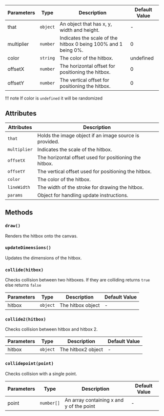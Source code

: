 | Parameters | Type     | Description                                                    | Default Value |
|------------|----------|----------------------------------------------------------------|---------------|
| that       | `object` | An object that has x, y, width and height.                     | -             |
| multiplier | `number` | Indicates the scale of the hitbox 0 being 100% and 1 being 0%. | 0             |
| color      | `string` | The color of the hitbox.                                       | undefined     |
| offsetX    | `number` | The horizontal offset for positioning the hitbox.              | 0             |
| offsetY    | `number` | The vertical offset for positioning the hitbox.                | 0             |

!!! note
    If color is `undefined` it will be randomized

## Attributes

| Attributes  | Description                                           |
|-------------|-------------------------------------------------------|
| `that`      | Holds the image object if an image source is provided.|
| `multiplier`| Indicates the scale of the hitbox.                    |
| `offsetX`   | The horizontal offset used for positioning the hitbox.|
| `offsetY`   | The vertical offset used for positioning the hitbox.  |
| `color`     | The color of the hitbox.                              |
| `lineWidth` | The width of the stroke for drawing the hitbox.       |
| `params`    | Object for handling update instructions.              |


## Methods

### `draw()`

Renders the hitbox onto the canvas.

### `updateDimensions()`

Updates the dimensions of the hitbox.

### `collide(hitbox)`

Checks collision between two hitboxes. If they are colliding returns `true` else returns `false`

| Parameters          | Type      | Description                                       | Default Value  |
|---------------------|-----------|---------------------------------------------------|----------------|
| hitbox              | `object`  | The hitbox object                                 | -              |

### `collide2(hitbox)`

Checks collision between hitbox and hitbox 2. 

| Parameters          | Type      | Description                                       | Default Value  |
|---------------------|-----------|---------------------------------------------------|----------------|
| hitbox              | `object`  | The hitbox2 object                                | -              |

### `collidepoint(point)`

Checks collision with a single point. 

| Parameters          | Type      | Description                                       | Default Value  |
|---------------------|-----------|---------------------------------------------------|----------------|
| point               | `number[]`| An array containing x and y of the point          | -              |



